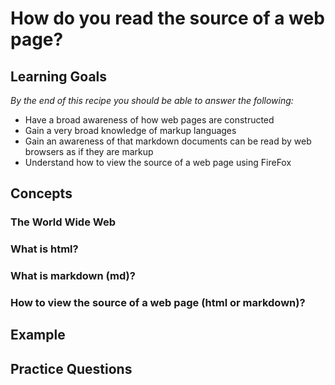 # How do you read the source of a web page?

## Learning Goals

*By the end of this recipe you should be able to answer the following:*

* Have a broad awareness of how web pages are constructed
* Gain a very broad knowledge of markup languages
* Gain an awareness of that markdown documents can be read by web browsers as if they are markup
* Understand how to view the source of a web page using FireFox


## Concepts

### The World Wide Web 


### What is html? 

### What is markdown (md)? 

### How to view the source of a web page (html or markdown)?

## Example

## Practice Questions
